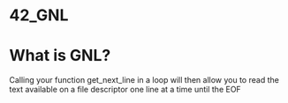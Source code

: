 # 42_GNL

# What is GNL?

Calling your function get_next_line in a loop will then allow you to read the text available on a file descriptor one line at a time until the EOF
